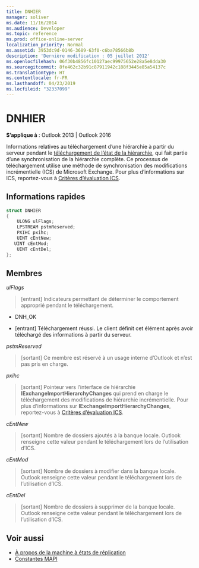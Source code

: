 ```yaml
---
title: DNHIER
manager: soliver
ms.date: 11/16/2014
ms.audience: Developer
ms.topic: reference
ms.prod: office-online-server
localization_priority: Normal
ms.assetid: 3953dc9d-0146-3689-63f0-c6ba78566b8b
description: 'Dernière modification : 05 juillet 2012'
ms.openlocfilehash: 06f30b4856fc10127aec99975652e28a5e8dda30
ms.sourcegitcommit: 8fe462c32b91c87911942c188f3445e85a54137c
ms.translationtype: HT
ms.contentlocale: fr-FR
ms.lasthandoff: 04/23/2019
ms.locfileid: "32337099"
---
```

# <a name="dnhier"></a>DNHIER

**S’applique à** : Outlook 2013 | Outlook 2016 
  
Informations relatives au téléchargement d’une hiérarchie à partir du serveur pendant le [téléchargement de l’état de la hiérarchie](download-hierarchy-state.md), qui fait partie d’une synchronisation de la hiérarchie complète. Ce processus de téléchargement utilise une méthode de synchronisation des modifications incrémentielle (ICS) de Microsoft Exchange. Pour plus d’informations sur ICS, reportez-vous à [Critères d’évaluation ICS](https://msdn.microsoft.com/library/aa579252%28EXCHG.80%29.aspx).
  
## <a name="quick-info"></a>Informations rapides

```cpp
struct DNHIER 
{ 
    ULONG ulFlags; 
    LPSTREAM pstmReserved; 
    PXIHC pxihc; 
    UINT cEntNew; 
   UINT cEntMod; 
    UINT cEntDel; 
};
```

## <a name="members"></a>Membres

_ulFlags_
  
>  [entrant] Indicateurs permettant de déterminer le comportement approprié pendant le téléchargement. 
    
   - DNH_OK
    
   - [entrant] Téléchargement réussi. Le client définit cet élément après avoir téléchargé des informations à partir du serveur.
    
_pstmReserved_
  
> [sortant] Ce membre est réservé à un usage interne d’Outlook et n’est pas pris en charge. 
    
_pxihc_
  
>  [sortant] Pointeur vers l’interface de hiérarchie **IExchangeImportHierarchyChanges** qui prend en charge le téléchargement des modifications de hiérarchie incrémentielle. Pour plus d’informations sur **IExchangeImportHierarchyChanges**, reportez-vous à [Critères d’évaluation ICS](https://msdn.microsoft.com/library/aa579252%28EXCHG.80%29.aspx).
    
_cEntNew_
  
> [sortant] Nombre de dossiers ajoutés à la banque locale. Outlook renseigne cette valeur pendant le téléchargement lors de l’utilisation d’ICS.
    
_cEntMod_
  
> [sortant] Nombre de dossiers à modifier dans la banque locale. Outlook renseigne cette valeur pendant le téléchargement lors de l’utilisation d’ICS.
    
_cEntDel_
  
> [sortant] Nombre de dossiers à supprimer de la banque locale. Outlook renseigne cette valeur pendant le téléchargement lors de l’utilisation d’ICS.
    
## <a name="see-also"></a>Voir aussi

- [À propos de la machine à états de réplication](about-the-replication-state-machine.md) 
- [Constantes MAPI](mapi-constants.md)

